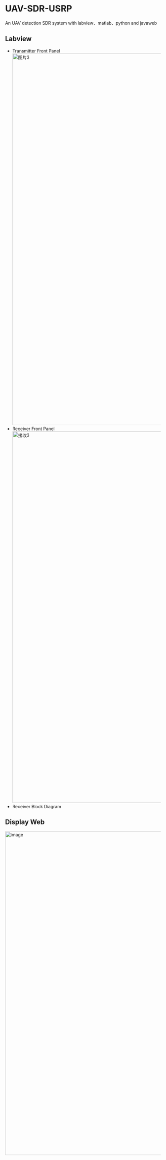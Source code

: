 # UAV-SDR-USRP
An UAV detection SDR system with labview、matlab、python and javaweb

## Labview
- Transmitter Front Panel
  <img width="1920" height="1200" alt="图片3" src="https://github.com/user-attachments/assets/715f8013-526c-4116-a2e8-44b1bc9ac032" />
- Receiver Front Panel
  <img width="1920" height="1200" alt="接收3" src="https://github.com/user-attachments/assets/1361c96c-57ae-451e-b996-ae23c92e5504" />
- Receiver Block Diagram

## Display Web
<img width="1910" height="1045" alt="image" src="https://github.com/user-attachments/assets/cd79e1bd-57a9-44bd-926f-fef759bae90e" />

